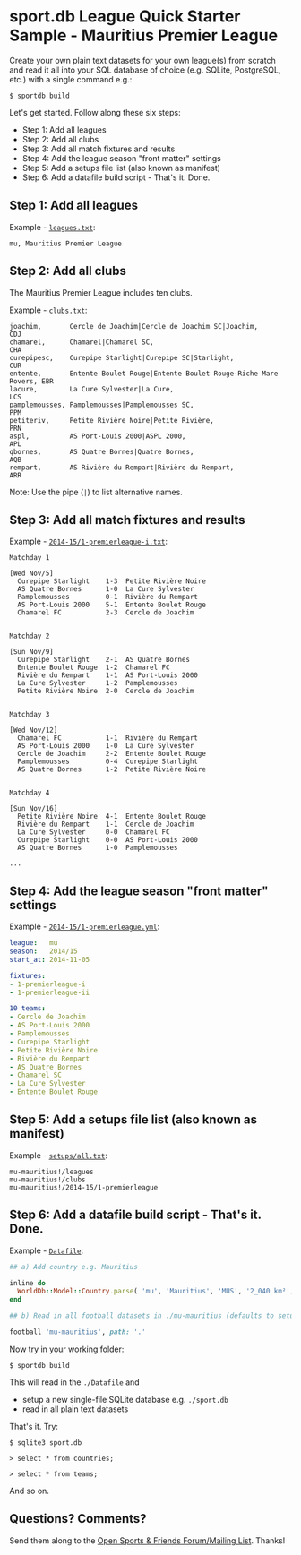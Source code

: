 # sport.db League Quick Starter Sample - Mauritius Premier League


Create your own plain text datasets for your own league(s) from scratch
and read it all
into your SQL database of choice (e.g. SQLite, PostgreSQL, etc.)
with a single command e.g.:

```
$ sportdb build
```

Let's get started. Follow along these six steps:

- Step 1: Add all leagues
- Step 2: Add all clubs
- Step 3: Add all match fixtures and results
- Step 4: Add the league season "front matter" settings
- Step 5: Add a setups file list (also known as manifest)
- Step 6: Add a datafile build script - That's it. Done.


## Step 1: Add all leagues

Example - [`leagues.txt`](leagues.txt):

```
mu, Mauritius Premier League
```


## Step 2: Add all clubs

The Mauritius Premier League includes ten clubs.

Example - [`clubs.txt`](clubs.txt):

```
joachim,       Cercle de Joachim|Cercle de Joachim SC|Joachim,              CDJ
chamarel,      Chamarel|Chamarel SC,                                        CHA
curepipesc,    Curepipe Starlight|Curepipe SC|Starlight,                    CUR
entente,       Entente Boulet Rouge|Entente Boulet Rouge-Riche Mare Rovers, EBR
lacure,        La Cure Sylvester|La Cure,                                   LCS
pamplemousses, Pamplemousses|Pamplemousses SC,                              PPM
petiteriv,     Petite Rivière Noire|Petite Rivière,                         PRN
aspl,          AS Port-Louis 2000|ASPL 2000,                                APL
qbornes,       AS Quatre Bornes|Quatre Bornes,                              AQB
rempart,       AS Rivière du Rempart|Rivière du Rempart,                    ARR
```

Note: Use the pipe (`|`) to list alternative names.


## Step 3: Add all match fixtures and results

Example - [`2014-15/1-premierleague-i.txt`](2014-15/1-premierleague-i.txt):

```
Matchday 1

[Wed Nov/5]
  Curepipe Starlight    1-3  Petite Rivière Noire
  AS Quatre Bornes      1-0  La Cure Sylvester
  Pamplemousses         0-1  Rivière du Rempart
  AS Port-Louis 2000    5-1  Entente Boulet Rouge
  Chamarel FC           2-3  Cercle de Joachim


Matchday 2

[Sun Nov/9]
  Curepipe Starlight    2-1  AS Quatre Bornes
  Entente Boulet Rouge  1-2  Chamarel FC
  Rivière du Rempart    1-1  AS Port-Louis 2000
  La Cure Sylvester     1-2  Pamplemousses
  Petite Rivière Noire  2-0  Cercle de Joachim


Matchday 3

[Wed Nov/12]
  Chamarel FC           1-1  Rivière du Rempart
  AS Port-Louis 2000    1-0  La Cure Sylvester
  Cercle de Joachim     2-2  Entente Boulet Rouge
  Pamplemousses         0-4  Curepipe Starlight
  AS Quatre Bornes      1-2  Petite Rivière Noire


Matchday 4

[Sun Nov/16]
  Petite Rivière Noire  4-1  Entente Boulet Rouge
  Rivière du Rempart    1-1  Cercle de Joachim
  La Cure Sylvester     0-0  Chamarel FC
  Curepipe Starlight    0-0  AS Port-Louis 2000
  AS Quatre Bornes      1-0  Pamplemousses

...
```


## Step 4: Add the league season "front matter" settings

Example - [`2014-15/1-premierleague.yml`](2014-15/1-premierleague.yml):

```yaml
league:   mu
season:   2014/15
start_at: 2014-11-05

fixtures:
- 1-premierleague-i
- 1-premierleague-ii

10 teams:
- Cercle de Joachim
- AS Port-Louis 2000
- Pamplemousses
- Curepipe Starlight
- Petite Rivière Noire
- Rivière du Rempart
- AS Quatre Bornes
- Chamarel SC
- La Cure Sylvester
- Entente Boulet Rouge
```


## Step 5: Add a setups file list (also known as manifest)

Example - [`setups/all.txt`](setups/all.txt):

```
mu-mauritius!/leagues
mu-mauritius!/clubs
mu-mauritius!/2014-15/1-premierleague
```


## Step 6: Add a datafile build script - That's it. Done.

Example - [`Datafile`](Datafile):

```ruby
## a) Add country e.g. Mauritius

inline do
  WorldDb::Model::Country.parse( 'mu', 'Mauritius', 'MUS', '2_040 km²', '1_261_208' )
end 

## b) Read in all football datasets in ./mu-mauritius (defaults to setups/all.txt)

football 'mu-mauritius', path: '.'
```


Now try in your working folder:

```
$ sportdb build
```

This will read in the `./Datafile` and

- setup a new single-file SQLite database e.g. `./sport.db`
- read in all plain text datasets

That's it. Try:

```
$ sqlite3 sport.db

> select * from countries;

> select * from teams;

```


And so on.


## Questions? Comments?

Send them along to the
[Open Sports & Friends Forum/Mailing List](http://groups.google.com/group/opensport).
Thanks!

